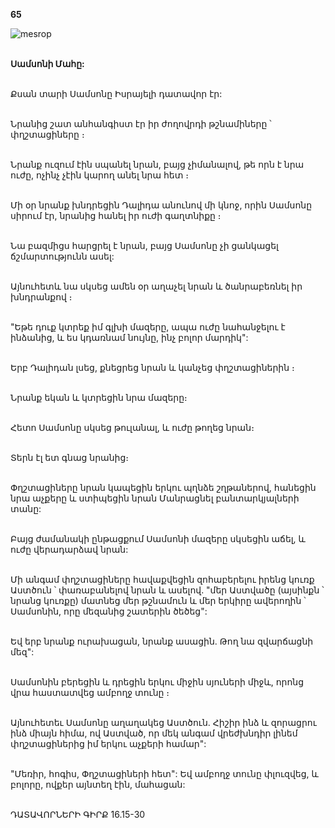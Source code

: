 **65**

![mesrop](https://volamar.ru/audio_video/foto/01/detbible/B142.BMP)

\
**Սամսոնի Մահը:**

\
Քսան տարի Սամսոնը Իսրայելի դատավոր էր:

\
Նրանից շատ անհանգիստ էր իր ժողովրդի թշնամիները ՝ փղշտացիները ։

\
Նրանք ուզում էին սպանել նրան, բայց չիմանալով, թե որն է նրա ուժը, ոչինչ չէին կարող անել նրա հետ ։

\
Մի օր նրանք խնդրեցին Դալիդա անունով մի կնոջ, որին Սամսոնը սիրում էր, նրանից հանել իր ուժի գաղտնիքը ։

\
Նա բազմիցս հարցրել է նրան, բայց Սամսոնը չի ցանկացել ճշմարտությունն ասել:

\
Այնուհետև նա սկսեց ամեն օր աղաչել նրան և ծանրաբեռնել իր խնդրանքով ։

\
"Եթե դուք կտրեք իմ գլխի մազերը, ապա ուժը նահանջելու է ինձանից, և ես կդառնամ նույնը, ինչ բոլոր մարդիկ":

\
Երբ Դալիդան լսեց, քնեցրեց նրան և կանչեց փղշտացիներին ։

\
Նրանք եկան և կտրեցին նրա մազերը։

\
Հետո Սամսոնը սկսեց թուլանալ, և ուժը թողեց նրան։

\
Տերն էլ ետ գնաց նրանից։

\
Փղշտացիները նրան կապեցին երկու պղնձե շղթաներով, հանեցին նրա աչքերը և ստիպեցին նրան Մանրացնել բանտարկյալների տանը:

\
Բայց ժամանակի ընթացքում Սամսոնի մազերը սկսեցին աճել, և ուժը վերադարձավ նրան:

\
Մի անգամ փղշտացիները հավաքվեցին զոհաբերելու իրենց կուռք Աստծուն ՝ փառաբանելով նրան և ասելով. "մեր Աստվածը (այսինքն ՝ նրանց կուռքը) մատնեց մեր թշնամուն և մեր երկիրը ավերողին ՝ Սամսոնին, որը մեզանից շատերին ծեծեց":

\
Եվ երբ նրանք ուրախացան, նրանք ասացին. Թող նա զվարճացնի մեզ":

\
Սամսոնին բերեցին և դրեցին երկու միջին սյուների միջև, որոնց վրա հաստատվեց ամբողջ տունը ։

\
Այնուհետեւ Սամսոնը աղաղակեց Աստծուն. Հիշիր ինձ և զորացրու ինձ միայն հիմա, ով Աստված, որ մեկ անգամ վրեժխնդիր լինեմ փղշտացիներից իմ երկու աչքերի համար":

\
"Մեռիր, հոգիս, Փղշտացիների հետ": Եվ ամբողջ տունը փլուզվեց, և բոլորը, ովքեր այնտեղ էին, մահացան:

\
ԴԱՏԱՎՈՐՆԵՐԻ ԳԻՐՔ 16.15-30
